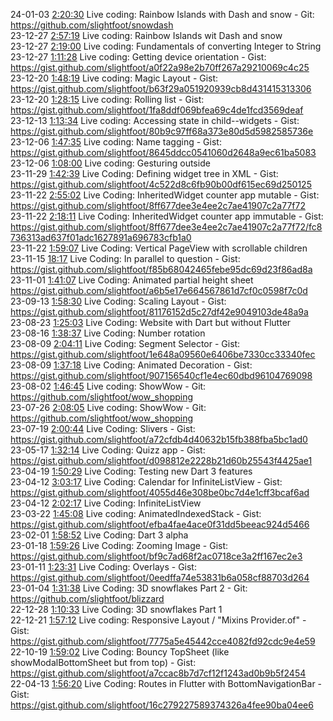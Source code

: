 24-01-03 [2:20:30](https://www.youtube.com/watch?v=jqL5AFZq-0o&t=2h20m30s) Live coding: Rainbow Islands with Dash and snow - Git: https://github.com/slightfoot/snowdash  
23-12-27 [2:57:19](https://www.youtube.com/watch?v=aCt_6BYXYeE&t=2h57m19s) Live coding: Rainbow Islands wit Dash and snow  
23-12-27 [2:19:00](https://www.youtube.com/watch?v=aCt_6BYXYeE&t=2h19m00s) Live coding: Fundamentals of converting Integer to String  
23-12-27 [1:11:28](https://www.youtube.com/watch?v=aCt_6BYXYeE&t=1h11m28s) Live coding: Getting device orientation - Gist: https://gist.github.com/slightfoot/a0f22a98e2b70ff267a29210069c4c25  
23-12-20 [1:48:19](https://www.youtube.com/watch?v=kJWtSAFnJxk&t=1h48m19s) Live coding: Magic Layout - Gist: https://gist.github.com/slightfoot/b63f29a051920939cb8d431415313306  
23-12-20 [1:28:15](https://www.youtube.com/watch?v=kJWtSAFnJxk&t=1h28m15s) Live coding: Rolling list - Gist: https://gist.github.com/slightfoot/1fa8ddf069bfea69c4de1fcd3569deaf  
23-12-13 [1:13:34](https://www.youtube.com/watch?v=7k_tMJF1B-0&t=1h13m34s) Live coding: Accessing state in child--widgets - Gist: https://gist.github.com/slightfoot/80b9c97ff68a373e80d5d5982585736e  
23-12-06 [1:47:35](https://www.youtube.com/watch?v=TaHhT1QdYUM&t=1h47m35s) Live coding: Name tagging - Gist: https://gist.github.com/slightfoot/8645ddcc0541060d2648a9ec61ba5083  
23-12-06 [1:08:00](https://www.youtube.com/watch?v=TaHhT1QdYUM&t=1h08m00s) Live coding: Gesturing outside  
23-11-29 [1:42:39](https://www.youtube.com/watch?v=jpJw552x1-c&t=1h42m39s) Live Coding: Defining widget tree in XML - Gist: https://gist.github.com/slightfoot/4c522d8c6fb90b00df615ec69d250125  
23-11-22 [2:55:02](https://www.youtube.com/watch?v=39qL0yS27ak&t=2h55m02s) Live Coding: InheritedWidget counter app mutable - Gist: https://gist.github.com/slightfoot/8ff677dee3e4ee2c7ae41907c2a77f72  
23-11-22 [2:18:11](https://www.youtube.com/watch?v=39qL0yS27ak&t=2h18m11s) Live Coding: InheritedWidget counter app immutable - Gist: https://gist.github.com/slightfoot/8ff677dee3e4ee2c7ae41907c2a77f72/fc8736313ad637f01adc1627891a696783cfb1a0  
23-11-22 [1:59:07](https://www.youtube.com/watch?v=39qL0yS27ak&t=1h59m07s) Live Coding: Vertical PageView with scrollable children  
23-11-15 [18:17](https://www.youtube.com/watch?v=1JuZCCbJma8&t=18m17s) Live Coding: In parallel to question - Gist: https://gist.github.com/slightfoot/f85b68042465febe95dc69d23f86ad8a  
23-11-01 [1:41:07](https://www.youtube.com/watch?v=S9C496aj1cA&t=1h41m07s) Live Coding: Animated partial height sheet https://gist.github.com/slightfoot/a6b5e17e664567861d7cf0c0598f7c0d  
23-09-13 [1:58:30](https://www.youtube.com/watch?v=YPt1hDwOM-U&t=1h58m30s) Live Coding: Scaling Layout - Gist: https://gist.github.com/slightfoot/81176152d5c27df42e9049103de48a9a  
23-08-23 [1:25:03](https://www.youtube.com/watch?v=EB4TaQ0nfgo&t=1h25m03s) Live Coding: Website with Dart but without Flutter  
23-08-16 [1:38:37](https://www.youtube.com/watch?v=fOzhbsb6W7M&t=1h38m37s) Live Coding: Number rotation  
23-08-09 [2:04:11](https://www.youtube.com/watch?v=24f0lGSubTs&t=2h04m11s) Live Coding: Segment Selector - Gist: https://gist.github.com/slightfoot/1e648a09560e6406be7330cc33340fec  
23-08-09 [1:37:18](https://www.youtube.com/watch?v=24f0lGSubTs&t=1h37m18s) Live Coding: Animated Decoration - Gist: https://gist.github.com/slightfoot/907156540cf1e4ec60dbd96104769098  
23-08-02 [1:46:45](https://www.youtube.com/watch?v=k3nUJAIQPiI&t=1h46m45s) Live coding: ShowWow - Git: https://github.com/slightfoot/wow_shopping  
23-07-26 [2:08:05](https://www.youtube.com/watch?v=fbhs2DaJrNE&t=2h08m05s) Live coding: ShowWow - Git: https://github.com/slightfoot/wow_shopping  
23-07-19 [2:00:44](https://www.youtube.com/watch?v=zNOZD0JSFQY&t=2h00m44s) Live Coding: Slivers - Gist: https://gist.github.com/slightfoot/a72cfdb4d40632b15fb388fba5bc1ad0  
23-05-17 [1:32:14](https://www.youtube.com/watch?v=io-WIyfxDPM&t=1h32m14s) Live Coding: Quizz app - Gist: https://gist.github.com/slightfoot/d098812e2228b21d60b25543f4425ae1  
23-04-19 [1:50:29](https://www.youtube.com/watch?v=q1-uTHVmHQE&t=1h50m29s) Live Coding: Testing new Dart 3 features  
23-04-12 [3:03:17](https://www.youtube.com/watch?v=PUsgJXQh5Ow&t=3h03m17s) Live Coding: Calendar for InfiniteListView - Gist: https://gist.github.com/slightfoot/4055d46e308be0bc7d4e1cff3bcaf6ad  
23-04-12 [2:02:17](https://www.youtube.com/watch?v=PUsgJXQh5Ow&t=2h02m17s) Live Coding: InfiniteListView  
23-03-22 [1:45:08](https://www.youtube.com/watch?v=Wi8FryFSb3o&t=1h45m08s) Live coding: AnimatedIndexedStack - Gist: https://gist.github.com/slightfoot/efba4fae4ace0f31dd5beeac924d5466  
23-02-01 [1:58:52](https://www.youtube.com/watch?v=VzXV20C8bx4&t=1h58m52s) Live Coding: Dart 3 alpha  
23-01-18 [1:59:26](https://www.youtube.com/watch?v=GELhz5P5NRI&t=1h59m26s) Live Coding: Zooming Image - Gist: https://gist.github.com/slightfoot/bf9c7ad68f2ac0718ce3a2ff167ec2e3  
23-01-11 [1:23:31](https://www.youtube.com/watch?v=pfHMCvqkY28&t=1h23m31s) Live Coding: Overlays - Gist: https://gist.github.com/slightfoot/0eedffa74e53831b6a058cf88703d264  
23-01-04 [1:31:38](https://www.youtube.com/watch?v=HtdC2FL7Q24&t=1h31m38s) Live Coding: 3D snowflakes Part 2 - Git: https://github.com/slightfoot/blizzard  
22-12-28 [1:10:33](https://www.youtube.com/watch?v=fbkWOhI8QGA&t=1h10m33s) Live Coding: 3D snowflakes Part 1  
22-12-21 [1:57:12](https://www.youtube.com/watch?v=DzSWMD6YTIc&t=1h57m12s) Live coding: Responsive Layout / "Mixins Provider.of" - Gist: https://gist.github.com/slightfoot/7775a5e45442cce4082fd92cdc9e4e59  
22-10-19 [1:59:02](https://www.youtube.com/watch?v=wRcQ4kekKZg&t=1h59m02s) Live Coding: Bouncy TopSheet (like showModalBottomSheet but from top) - Gist: https://gist.github.com/slightfoot/a7ccac8b7d7cf12f1243ad0b9b5f2454  
22-04-13 [1:56:20](https://www.youtube.com/watch?v=eTD2J2HYA94&t=1h56m20s) Live Coding: Routes in Flutter with BottomNavigationBar - Gist: https://gist.github.com/slightfoot/16c279227589374326a4fee90ba04ee6  
